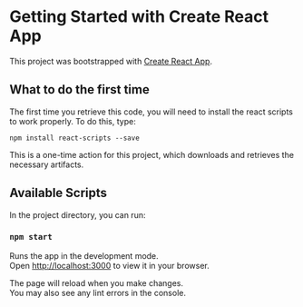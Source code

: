 # Getting Started with Create React App

This project was bootstrapped with [Create React App](https://github.com/facebook/create-react-app).

## What to do the first time

The first time you retrieve this code, you will need to install the react scripts to work properly. To do this, type:

`npm install react-scripts --save`

This is a one-time action for this project, which downloads and retrieves the necessary artifacts.

## Available Scripts

In the project directory, you can run:

### `npm start`

Runs the app in the development mode.\
Open [http://localhost:3000](http://localhost:3000) to view it in your browser.

The page will reload when you make changes.\
You may also see any lint errors in the console.

